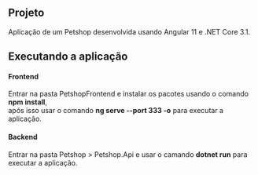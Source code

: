 >

## Projeto

Aplicação de um Petshop desenvolvida usando Angular 11 e .NET Core 3.1.

## Executando a aplicação

#### Frontend
Entrar na pasta PetshopFrontend e instalar os pacotes usando o comando **npm install**, </br>
após isso usar o comando **ng serve --port 333 -o** para executar a aplicação.

#### Backend
Entrar na pasta Petshop > Petshop.Api e usar o camando  **dotnet run** para executar a aplicação.